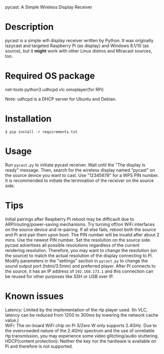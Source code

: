 pycast: A Simple Wireless Display Receiver

# Description
pycast is a simple wifi display receiver written by Python.
It was originally lazycast and targeted Raspberry Pi (as display) and Windows 8.1/10 (as source),
 but it **might** work with other Linux distros and Miracast sources, too.

# Required OS package
net-tools python3 udhcpd vlc omxplayer(for RPi)

Note: udhcpd is a DHCP server for Ubuntu and Debian.  

# Installation

```
$ pip install -r requirements.txt
```

# Usage
Run `pycast.py` to initiate pycast receiver. Wait until the "The display is ready" message.
Then, search for the wireless display named "pycast" on the source device you want to cast. Use "12345678" for a WPS PIN number.
It is recommended to initiate the termination of the receiver on the source side.

# Tips
Initial pairings after Raspberry Pi reboot may be difficault due to ARP/routing/power-saving mechanisms. Try turning off/on WiFi
 interfaces on the source device and re-pairing. If all else fails, reboot both the source and Pi and pair them upon boot.
The PIN number will be invalid after about 2 mins. Use the newest PIN number.
Set the resolution on the source side. pycast advertises all possible resolutions regardless of the current rendering resolution.
Therefore, you may want to change the resolution (on the source) to match the actual resolution of the display connecting to Pi.
Modify parameters in the "settings" section in ``pycast.py`` to change the sound output port (hdmi/3.5mm) and preferred player.
After Pi connects to the source, it has an IP address of ``192.168.173.1`` and this connection can be reused for other purposes like SSH or USB over IP.

# Known issues
Latency: Limited by the implementation of the rtp player used. (In VLC, latency can be reduced from 1200 to 300ms by lowering the network cache value.)  
WiFi: The on-board WiFi chip on Pi 3/Zero W only supports 2.4GHz. Due to the overcrowded nature of the 2.4GHz spectrum and the use of unreliable rtp transmission, you may experience some video glitching/audio stuttering. 
HDCP(content protection): Neither the key nor the hardware is available on Pi and therefore is not supported.

